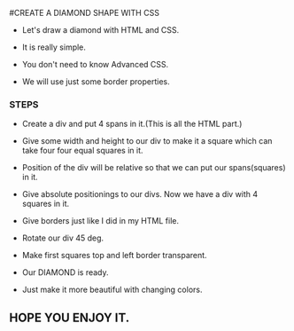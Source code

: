 
#CREATE A DIAMOND SHAPE WITH CSS

- Let's draw a diamond with HTML and CSS.

- It is really simple.

- You don't need to know Advanced CSS.

- We will use just some border properties.

### STEPS

* Create a div and put 4 spans in it.(This is all the HTML part.)

* Give some width and height to our div to make it a square which can take four four equal squares in it.

* Position of the div will be relative so that we can put our spans(squares) in it.

* Give absolute positionings to our divs. Now we have a div with 4 squares in it.

* Give borders just like I did in my HTML file. 

* Rotate our div 45 deg.

* Make first squares top and left border transparent.

* Our DIAMOND is ready.

* Just make it more beautiful with changing colors.

## HOPE YOU ENJOY IT.  
